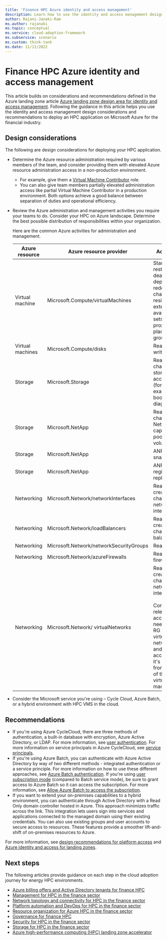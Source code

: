 ```yaml
---
title: 'Finance HPC Azure identity and access management'
description: Learn how to use the identity and access management design considerations and recommendations to deploy an HPC application on Microsoft Azure for the financial industry.
author: Rajani-Janaki-Ram
ms.author: rajanaki
ms.topic: conceptual
ms.service: cloud-adoption-framework
ms.subservice: scenario
ms.custom: think-tank
ms.date: 11/11/2022
---
```


# Finance HPC Azure identity and access management

This article builds on considerations and recommendations defined in the Azure landing zone article [Azure landing zone design area for identity and access management](../../../ready/landing-zone/design-area/identity-access.md). Following the guidance in this article helps you use the identity and access management design considerations and recommendations to deploy an HPC application on Microsoft Azure for the financial industry.

## Design considerations

The following are design considerations for deploying your HPC application.

 - Determine the Azure resource administration required by various members of the team, and consider providing them with elevated Azure resource administration access in a non-production environment.
    - For example, give them a [Virtual Machine Contributor](/azure/role-based-access-control/built-in-roles#virtual-machine-contributor) role.
    - You can also give team members partially elevated administration access like partial Virtual Machine Contributor in a production environment. Both options achieve a good balance between separation of duties and operational efficiency.
 - Review the Azure administration and management activities you require your teams to do. Consider your HPC on Azure landscape. Determine the best possible distribution of responsibilities within your organization.

    Here are the common Azure activities for administration and management.

    | Azure resource | Azure resource provider | Activities |
    |--|--|--|
    | Virtual machine | Microsoft.Compute/virtualMachines | Start, stop, restart, deallocate, deploy, redeploy, change, resize, extensions, availability sets, proximity placement groups |
    | Virtual machines | Microsoft.Compute/disks | Read and write to disk |
    | Storage | Microsoft.Storage | Read, change on storage accounts (for example, boot diagnostics) |
    | Storage | Microsoft.NetApp | Read, change on NetApp capacity pools and volumes |
    | Storage | Microsoft.NetApp | ANF snapshots |
    | Storage | Microsoft.NetApp | ANF Cross-region replication |
    | Networking | Microsoft.Network/networkInterfaces | Read, create, change network interfaces |
    | Networking | Microsoft.Network/loadBalancers | Read, create, change load balancers |
    | Networking | Microsoft.Network/networkSecurityGroups | Read NSG |
    | Networking | Microsoft.Network/azureFirewalls | Read firewall |
    | Networking | Microsoft.Network/ virtualNetworks | Read, create, change network interfaces <br><br> Consider relevant access needed for RG of the virtual network and related access if it's different from the RG of the virtual machines |

 - Consider the Microsoft service you're using – Cycle Cloud, Azure Batch, or a hybrid environment with HPC VMS in the cloud.

## Recommendations

 - If you're using Azure CycleCloud, there are three methods of authentication, a built-in database with encryption, Azure Active Directory, or LDAP. For more information, see [user authentication](/azure/cyclecloud/how-to/user-authentication). For more information on service principals in Azure CycleCloud, see [service principals](/azure/cyclecloud/how-to/service-principals?view=cyclecloud-8&preserve-view=true).
 - If you're using Azure Batch, you can authenticate with Azure Active Directory by way of two different methods - integrated authentication or a service principle. For more information on how to use these different approaches, see [Azure Batch authentication](/azure/batch/batch-aad-auth). If you're using [user subscription mode](/azure/batch/best-practices#pool-configuration-and-naming) (compared to Batch service mode), be sure to grant access to Azure Batch so it can access the subscription. For more information, see [Allow Azure Batch to access the subscription](/azure/batch/batch-account-create-portal#allow-azure-batch-to-access-the-subscription-one-time-operation).
 - If you want to extend your on-premises capabilities to a hybrid environment, you can authenticate through Active Directory with a Read Only domain controller hosted in Azure. This approach minimizes traffic across the link. This integration lets users sign into services and applications connected to the managed domain using their existing credentials. You can also use existing groups and user accounts to secure access to resources. These features provide a smoother lift-and-shift of on-premises resources to Azure.

For more information, see [design recommendations for platform access](../../../ready/landing-zone/design-area/identity-access-platform-access.md#design-recommendations-for-platform-access) and [Azure identity and access for landing zones](../../../ready/landing-zone/design-area/identity-access-landing-zones.md).

## Next steps

The following articles provide guidance on each step in the cloud adoption journey for energy HPC environments.

- [Azure billing offers and Active Directory tenants for finance HPC](./azure-billing-active-directory-tenant.md)
- [Management for HPC in the finance sector](./management.md)
- [Network topology and connectivity for HPC in the finance sector](./network-topology-connectivity.md)
- [Platform automation and DevOps for HPC in the finance sector](./platform-automation-devops.md)
- [Resource organization for Azure HPC in the finance sector](./resource-organization.md)
- [Governance for finance HPC](./security-governance-compliance.md)
- [Security for HPC in the finance sector](./security.md)
- [Storage for HPC in the finance sector](./storage.md)
- [Azure high-performance computing (HPC) landing zone accelerator](../azure-hpc-landing-zone-accelerator.md)
